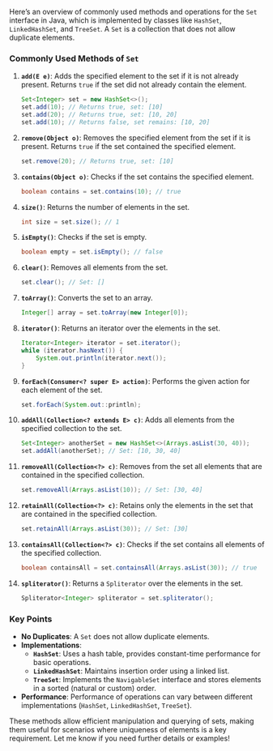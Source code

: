 Here’s an overview of commonly used methods and operations for the `Set` interface in Java, which is implemented by classes like `HashSet`, `LinkedHashSet`, and `TreeSet`. A `Set` is a collection that does not allow duplicate elements.

### Commonly Used Methods of `Set`

1. **`add(E e)`**: Adds the specified element to the set if it is not already present. Returns `true` if the set did not already contain the element.
   ```java
   Set<Integer> set = new HashSet<>();
   set.add(10); // Returns true, set: [10]
   set.add(20); // Returns true, set: [10, 20]
   set.add(10); // Returns false, set remains: [10, 20]
   ```

2. **`remove(Object o)`**: Removes the specified element from the set if it is present. Returns `true` if the set contained the specified element.
   ```java
   set.remove(20); // Returns true, set: [10]
   ```

3. **`contains(Object o)`**: Checks if the set contains the specified element.
   ```java
   boolean contains = set.contains(10); // true
   ```

4. **`size()`**: Returns the number of elements in the set.
   ```java
   int size = set.size(); // 1
   ```

5. **`isEmpty()`**: Checks if the set is empty.
   ```java
   boolean empty = set.isEmpty(); // false
   ```

6. **`clear()`**: Removes all elements from the set.
   ```java
   set.clear(); // Set: []
   ```

7. **`toArray()`**: Converts the set to an array.
   ```java
   Integer[] array = set.toArray(new Integer[0]);
   ```

8. **`iterator()`**: Returns an iterator over the elements in the set.
   ```java
   Iterator<Integer> iterator = set.iterator();
   while (iterator.hasNext()) {
	   System.out.println(iterator.next());
   }
   ```

9. **`forEach(Consumer<? super E> action)`**: Performs the given action for each element of the set.
   ```java
   set.forEach(System.out::println);
   ```

10. **`addAll(Collection<? extends E> c)`**: Adds all elements from the specified collection to the set.
	```java
	Set<Integer> anotherSet = new HashSet<>(Arrays.asList(30, 40));
	set.addAll(anotherSet); // Set: [10, 30, 40]
	```

11. **`removeAll(Collection<?> c)`**: Removes from the set all elements that are contained in the specified collection.
	```java
	set.removeAll(Arrays.asList(10)); // Set: [30, 40]
	```

12. **`retainAll(Collection<?> c)`**: Retains only the elements in the set that are contained in the specified collection.
	```java
	set.retainAll(Arrays.asList(30)); // Set: [30]
	```

13. **`containsAll(Collection<?> c)`**: Checks if the set contains all elements of the specified collection.
	```java
	boolean containsAll = set.containsAll(Arrays.asList(30)); // true
	```

14. **`spliterator()`**: Returns a `Spliterator` over the elements in the set.
	```java
	Spliterator<Integer> spliterator = set.spliterator();
	```

### Key Points

- **No Duplicates**: A `Set` does not allow duplicate elements.
- **Implementations**:
  - **`HashSet`**: Uses a hash table, provides constant-time performance for basic operations.
  - **`LinkedHashSet`**: Maintains insertion order using a linked list.
  - **`TreeSet`**: Implements the `NavigableSet` interface and stores elements in a sorted (natural or custom) order.
- **Performance**: Performance of operations can vary between different implementations (`HashSet`, `LinkedHashSet`, `TreeSet`).

These methods allow efficient manipulation and querying of sets, making them useful for scenarios where uniqueness of elements is a key requirement. Let me know if you need further details or examples!